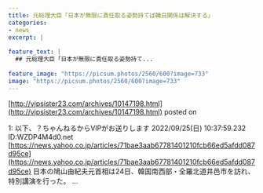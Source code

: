 ```yaml
---
title: 元総理大臣「日本が無限に責任取る姿勢持てば韓日関係は解決する」
categories:
- news
excerpt: |
  
feature_text: |
  ## 元総理大臣「日本が無限に責任取る姿勢持て...
  
feature_image: "https://picsum.photos/2560/600?image=733"
image: "https://picsum.photos/2560/600?image=733"
---
```


[http://vipsister23.com/archives/10147198.html](http://vipsister23.com/archives/10147198.html)
posted on 

<!--more-->

1: 以下、？ちゃんねるからVIPがお送りします 2022/09/25(日) 10:37:59.232 ID:WZDP4M4d0.net [https://news.yahoo.co.jp/articles/71bae3aab67781401210fcb66ed5afdd087d95ce](https://news.yahoo.co.jp/articles/71bae3aab67781401210fcb66ed5afdd087d95ce) 日本の鳩山由紀夫元首相は24日、韓国南西部・全羅北道井邑市を訪れ、特別講演を行った。 ...
